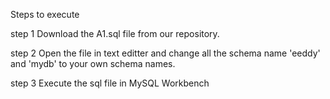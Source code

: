 Steps to execute

step 1
    Download the A1.sql file from our repository.
    
step 2
    Open the file in text editter and change all the schema name 'eeddy' and 'mydb'
    to your own schema names.
    
step 3 
    Execute the sql file in MySQL Workbench